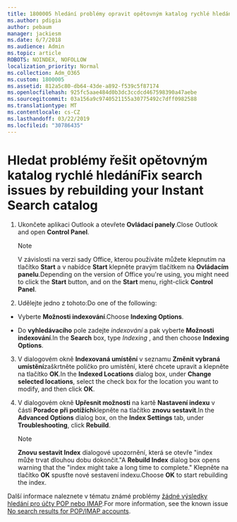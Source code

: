```yaml
---
title: 1800005 hledání problémy opravit opětovným katalog rychlé hledání
ms.author: pdigia
author: pebaum
manager: jackiesm
ms.date: 6/7/2018
ms.audience: Admin
ms.topic: article
ROBOTS: NOINDEX, NOFOLLOW
localization_priority: Normal
ms.collection: Adm_O365
ms.custom: 1800005
ms.assetid: 812a5c80-db64-43de-a892-f539c5f87174
ms.openlocfilehash: 925fc5aae484d0b3dc3ccdcd467598390a47aebe
ms.sourcegitcommit: 03a156a9c9740521155a30775492c7dff0982588
ms.translationtype: MT
ms.contentlocale: cs-CZ
ms.lasthandoff: 03/22/2019
ms.locfileid: "30786435"
---
```

# <a name="fix-search-issues-by-rebuilding-your-instant-search-catalog"></a><span data-ttu-id="56326-102">Hledat problémy řešit opětovným katalog rychlé hledání</span><span class="sxs-lookup"><span data-stu-id="56326-102">Fix search issues by rebuilding your Instant Search catalog</span></span>

1. <span data-ttu-id="56326-103">Ukončete aplikaci Outlook a otevřete **Ovládací panely**.</span><span class="sxs-lookup"><span data-stu-id="56326-103">Close Outlook and open **Control Panel**.</span></span>
    
    > [!NOTE]
    > <span data-ttu-id="56326-104">V závislosti na verzi sady Office, kterou používáte můžete klepnutím na tlačítko **Start** a v nabídce **Start** klepněte pravým tlačítkem na **Ovládacím panelu**.</span><span class="sxs-lookup"><span data-stu-id="56326-104">Depending on the version of Office you're using, you might need to click the **Start** button, and on the **Start** menu, right-click **Control Panel**.</span></span> 
  
2. <span data-ttu-id="56326-105">Udělejte jedno z tohoto:</span><span class="sxs-lookup"><span data-stu-id="56326-105">Do one of the following:</span></span>
    
  - <span data-ttu-id="56326-106">Vyberte **Možnosti indexování**.</span><span class="sxs-lookup"><span data-stu-id="56326-106">Choose **Indexing Options**.</span></span>
    
  - <span data-ttu-id="56326-107">Do **vyhledávacího** pole zadejte *indexování* a pak vyberte **Možnosti indexování**.</span><span class="sxs-lookup"><span data-stu-id="56326-107">In the **Search** box, type  *Indexing*  , and then choose **Indexing Options**.</span></span>
    
3. <span data-ttu-id="56326-108">V dialogovém okně **Indexovaná umístění** v seznamu **Změnit vybraná umístění**zaškrtněte políčko pro umístění, které chcete upravit a klepněte na tlačítko **OK**.</span><span class="sxs-lookup"><span data-stu-id="56326-108">In the **Indexed Locations** dialog box, under **Change selected locations**, select the check box for the location you want to modify, and then click **OK**.</span></span>
    
4. <span data-ttu-id="56326-109">V dialogovém okně **Upřesnit možnosti** na kartě **Nastavení indexu** v části **Poradce při potížích**klepněte na tlačítko **znovu sestavit**.</span><span class="sxs-lookup"><span data-stu-id="56326-109">In the **Advanced Options** dialog box, on the **Index Settings** tab, under **Troubleshooting**, click **Rebuild**.</span></span>
    
    > [!NOTE]
    > <span data-ttu-id="56326-110">**Znovu sestavit Index** dialogové upozornění, která se otevře "index může trvat dlouhou dobu dokončit."</span><span class="sxs-lookup"><span data-stu-id="56326-110">A **Rebuild Index** dialog box opens warning that the "index might take a long time to complete."</span></span> <span data-ttu-id="56326-111">Klepněte na tlačítko **OK** spusťte nové sestavení indexu.</span><span class="sxs-lookup"><span data-stu-id="56326-111">Choose **OK** to start rebuilding the index.</span></span> 
  
<span data-ttu-id="56326-112">Další informace naleznete v tématu známé problémy [žádné výsledky hledání pro účty POP nebo IMAP](https://support.office.com/article/51c9d2c7-a3db-4358-afdf-50d3a9e57039.aspx).</span><span class="sxs-lookup"><span data-stu-id="56326-112">For more information, see the known issue [No search results for POP/IMAP accounts](https://support.office.com/article/51c9d2c7-a3db-4358-afdf-50d3a9e57039.aspx).</span></span>
  

